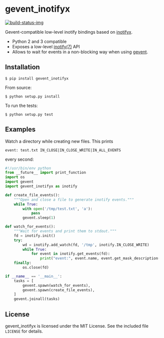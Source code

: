 # gevent_inotifyx

[![build-status-img]][build-status-url]

Gevent-compatible low-level inotify bindings based on [inotifyx].

  - Python 2 and 3 compatible
  - Exposes a low-level [inotify(7)][inotify] API
  - Allows to wait for events in a non-blocking way when using [gevent].

[inotify]: http://man7.org/linux/man-pages/man7/inotify.7.html
[inotifyx]: https://launchpad.net/inotifyx/
[gevent]: http://www.gevent.org/
[build-status-url]: https://travis-ci.org/trendels/gevent_inotifyx
[build-status-img]: https://travis-ci.org/trendels/gevent_inotifyx.svg

## Installation

    $ pip install gevent_inotifyx

From source:

    $ python setup.py install

To run the tests:

    $ python setup.py test

## Examples

Watch a directory while creating new files. This prints

    event: test.txt IN_CLOSE|IN_CLOSE_WRITE|IN_ALL_EVENTS

every second:

```python
#!/usr/bin/env python
from __future__ import print_function
import os
import gevent
import gevent_inotifyx as inotify

def create_file_events():
    """Open and close a file to generate inotify events."""
    while True:
        with open('/tmp/test.txt', 'a'):
            pass
        gevent.sleep(1)

def watch_for_events():
    """Wait for events and print them to stdout."""
    fd = inotify.init()
    try:
        wd = inotify.add_watch(fd, '/tmp', inotify.IN_CLOSE_WRITE)
        while True:
            for event in inotify.get_events(fd):
                print("event:", event.name, event.get_mask_description())
    finally:
        os.close(fd)

if __name__ == '__main__':
    tasks = [
        gevent.spawn(watch_for_events),
        gevent.spawn(create_file_events),
    ]
    gevent.joinall(tasks)
```

## License

gevent_inotifyx is licensed under the MIT License. See the included file `LICENSE` for details.
